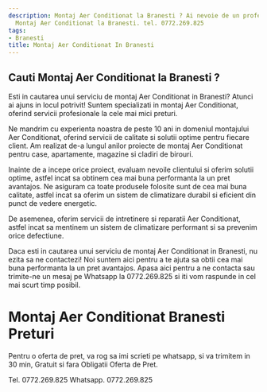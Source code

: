 ```yaml
---
description: Montaj Aer Conditionat la Branesti ? Ai nevoie de un profesionist in
  Montaj Aer Conditionat la Branesti. tel. 0772.269.825
tags:
- Branesti
title: Montaj Aer Conditionat In Branesti
---
```



## Cauti Montaj Aer Conditionat la Branesti ?

Esti in cautarea unui serviciu de montaj Aer Conditionat in Branesti? Atunci ai ajuns in locul potrivit! Suntem specializati in montaj Aer Conditionat, oferind servicii profesionale la cele mai mici preturi. 

Ne mandrim cu experienta noastra de peste 10 ani in domeniul montajului Aer Conditionat, oferind servicii de calitate si solutii optime pentru fiecare client. Am realizat de-a lungul anilor proiecte de montaj Aer Conditionat pentru case, apartamente, magazine si cladiri de birouri.

Inainte de a incepe orice proiect, evaluam nevoile clientului si oferim solutii optime, astfel incat sa obtinem cea mai buna performanta la un pret avantajos. Ne asiguram ca toate produsele folosite sunt de cea mai buna calitate, astfel incat sa oferim un sistem de climatizare durabil si eficient din punct de vedere energetic.

De asemenea, oferim servicii de intretinere si reparatii Aer Conditionat, astfel incat sa mentinem un sistem de climatizare performant si sa prevenim orice defectiune.

Daca esti in cautarea unui serviciu de montaj Aer Conditionat in Branesti, nu ezita sa ne contactezi! Noi suntem aici pentru a te ajuta sa obtii cea mai buna performanta la un pret avantajos. Apasa aici pentru a ne contacta sau trimite-ne un mesaj pe Whatsapp la 0772.269.825 si iti vom raspunde in cel mai scurt timp posibil.

# Montaj Aer Conditionat Branesti Preturi
Pentru o oferta de pret, va rog sa imi scrieti pe whatsapp, si va trimitem in 30 min, Gratuit si fara Obligatii Oferta de Pret.

Tel. 0772.269.825
Whatsapp. 0772.269.825